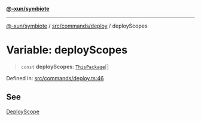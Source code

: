 [**@-xun/symbiote**](../../../../README.md)

***

[@-xun/symbiote](../../../../README.md) / [src/commands/deploy](../README.md) / deployScopes

# Variable: deployScopes

> `const` **deployScopes**: [`ThisPackage`](../../../configure/enumerations/ThisPackageGlobalScope.md#thispackage)[]

Defined in: [src/commands/deploy.ts:46](https://github.com/Xunnamius/symbiote/blob/2e287e33709b516a0ca83d4aca24e98dc1018688/src/commands/deploy.ts#L46)

## See

[DeployScope](../../../configure/enumerations/ThisPackageGlobalScope.md)
